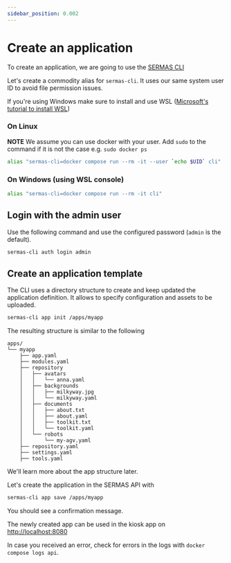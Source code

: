 ```yaml
---
sidebar_position: 0.002
---
```


# Create an application

To create an application, we are going to use the [SERMAS CLI](./sermas-cli/setup)

Let's create a commodity alias for `sermas-cli`. It uses our same system user ID to avoid file permission issues.

If you're using Windows make sure to install and use WSL ([Microsoft's tutorial to install WSL](https://learn.microsoft.com/en-us/windows/wsl/install))

### On Linux

**NOTE** We assume you can use docker with your user. Add `sudo` to the command if it is not the case e.g. `sudo docker ps`

```sh
alias "sermas-cli=docker compose run --rm -it --user `echo $UID` cli"
```

### On Windows (using WSL console)
```sh
alias "sermas-cli=docker compose run --rm -it cli"
```

## Login with the admin user

Use the following command and use the configured password (`admin` is the default).

```sh
sermas-cli auth login admin
```

## Create an application template

The CLI uses a directory structure to create and keep updated the application definition. It allows to specify configuration and assets to be uploaded.

```sh
sermas-cli app init /apps/myapp
```

The resulting structure is similar to the following

```
apps/
└── myapp
    ├── app.yaml
    ├── modules.yaml
    ├── repository
    │   ├── avatars
    │   │   └── anna.yaml
    │   ├── backgrounds
    │   │   ├── milkyway.jpg
    │   │   └── milkyway.yaml
    │   ├── documents
    │   │   ├── about.txt
    │   │   ├── about.yaml
    │   │   ├── toolkit.txt
    │   │   └── toolkit.yaml
    │   └── robots
    │       └── my-agv.yaml
    ├── repository.yaml
    ├── settings.yaml
    ├── tools.yaml
```

We'll learn more about the app structure later.

Let's create the application in the SERMAS API with 

```sh
sermas-cli app save /apps/myapp
```

You should see a confirmation message. 

The newly created app can be used in the kiosk app on [http://localhost:8080](http://localhost:8080)

In case you received an error, check for errors in the logs with `docker compose logs api`.